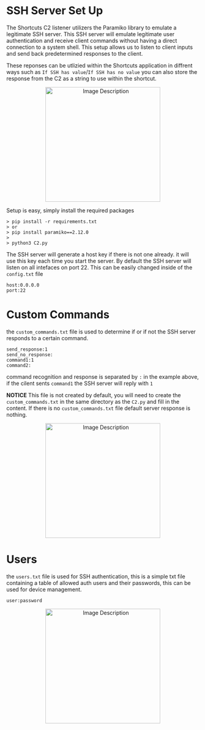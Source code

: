 # SSH Server Set Up

The Shortcuts C2 listener utilizers the Paramiko library to emulate a legitimate SSH server. This SSH server will emulate legitimate user authentication and receive client commands without having a direct connection to a system shell. This setup allows us to listen to client inputs and send back predetermined responses to the client. 

These reponses can be utlizied within the Shortcuts application in diffrent ways such as `If SSH has value`/`If SSH has no value` you can also store the response from the C2 as a string to use within the shortcut. 

<p align="center">
  <img src="https://github.com/user-attachments/assets/8d7d048c-1552-446b-9327-93246fe80d55" alt="Image Description" width="300" height="auto">
</p>

Setup is easy, simply install the required packages 
```
> pip install -r requirements.txt
> or
> pip install paramiko==2.12.0
>
> python3 C2.py
```
The SSH server will generate a host key if there is not one already. it will use this key each time you start the server. By default the SSH server will listen on all intefaces on port 22. This can be easily changed inside of the `config.txt` file
```
host:0.0.0.0
port:22
```
# Custom Commands

the `custom_commands.txt` file is used to determine if or if not the SSH server responds to a certain command. 

```
send_response:1
send_no_response:
command1:1
command2:
```
command recognition and response is separated by `:` in the example above, if the cilent sents `command1` the SSH server will reply with `1`

**NOTICE** This file is not created by default, you will need to create the `custom_commands.txt` in the same directory as the `C2.py` and fill in the content. If there is no `custom_commands.txt` file default server response is nothing. 

<p align="center">
  <img src="https://github.com/user-attachments/assets/6691d881-f2c4-48b2-88df-dc6e29c048d0" alt="Image Description" width="300" height="auto">
</p>


# Users 

the `users.txt` file is used for SSH authentication, this is a simple txt file containing a table of allowed auth users and their passwords, this can be used for device management. 
```
user:password
```
<p align="center">
  <img src="https://github.com/user-attachments/assets/71ed141e-f748-47a4-b09d-914437b4d897" alt="Image Description" width="300" height="auto">
</p>

